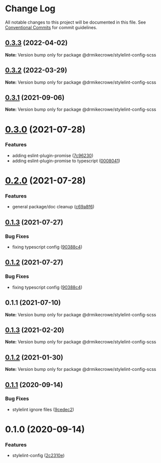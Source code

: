 # Change Log

All notable changes to this project will be documented in this file.
See [Conventional Commits](https://conventionalcommits.org) for commit guidelines.

## [0.3.3](https://github.com/drmikecrowe/configs/compare/@drmikecrowe/stylelint-config-scss@0.3.2...@drmikecrowe/stylelint-config-scss@0.3.3) (2022-04-02)

**Note:** Version bump only for package @drmikecrowe/stylelint-config-scss





## [0.3.2](https://github.com/drmikecrowe/configs/compare/@drmikecrowe/stylelint-config-scss@0.3.1...@drmikecrowe/stylelint-config-scss@0.3.2) (2022-03-29)

**Note:** Version bump only for package @drmikecrowe/stylelint-config-scss





## [0.3.1](https://github.com/drmikecrowe/configs/compare/@drmikecrowe/stylelint-config-scss@0.3.0...@drmikecrowe/stylelint-config-scss@0.3.1) (2021-09-06)

**Note:** Version bump only for package @drmikecrowe/stylelint-config-scss





# [0.3.0](https://github.com/drmikecrowe/configs/compare/@drmikecrowe/stylelint-config-scss@0.2.0...@drmikecrowe/stylelint-config-scss@0.3.0) (2021-07-28)


### Features

* adding eslint-plugin-promise ([7c96230](https://github.com/drmikecrowe/configs/commit/7c962303f0943493bdc0e0533aae2aa85fb79c2e))
* adding eslint-plugin-promise to typescript ([0008041](https://github.com/drmikecrowe/configs/commit/000804187fc90abc0789626758f4bfedf8e199d8))





# [0.2.0](https://github.com/drmikecrowe/configs/compare/@drmikecrowe/stylelint-config-scss@0.1.3...@drmikecrowe/stylelint-config-scss@0.2.0) (2021-07-28)


### Features

* general package/doc cleanup ([c69a8f6](https://github.com/drmikecrowe/configs/commit/c69a8f60a03531f44d7996955d48d522d9637427))





## [0.1.3](https://github.com/drmikecrowe/configs/compare/@drmikecrowe/stylelint-config-scss@0.1.1...@drmikecrowe/stylelint-config-scss@0.1.3) (2021-07-27)

### Bug Fixes

- fixing typescript config ([90388c4](https://github.com/drmikecrowe/configs/commit/90388c4a744ba11070f668e752123d549994c4fb))

## [0.1.2](https://github.com/drmikecrowe/configs/compare/@drmikecrowe/stylelint-config-scss@0.1.1...@drmikecrowe/stylelint-config-scss@0.1.2) (2021-07-27)

### Bug Fixes

- fixing typescript config ([90388c4](https://github.com/drmikecrowe/configs/commit/90388c4a744ba11070f668e752123d549994c4fb))

## 0.1.1 (2021-07-10)

**Note:** Version bump only for package @drmikecrowe/stylelint-config-scss

## [0.1.3](https://github.com/drmikecrowe/configs/compare/@drmikecrowe/stylelint-config-scss@0.1.2...@drmikecrowe/stylelint-config-scss@0.1.3) (2021-02-20)

**Note:** Version bump only for package @drmikecrowe/stylelint-config-scss

## [0.1.2](https://github.com/drmikecrowe/configs/compare/@drmikecrowe/stylelint-config-scss@0.1.1...@drmikecrowe/stylelint-config-scss@0.1.2) (2021-01-30)

**Note:** Version bump only for package @drmikecrowe/stylelint-config-scss

## [0.1.1](https://github.com/drmikecrowe/configs/compare/@drmikecrowe/stylelint-config-scss@0.1.0...@drmikecrowe/stylelint-config-scss@0.1.1) (2020-09-14)

### Bug Fixes

- stylelint ignore files ([9cedec2](https://github.com/drmikecrowe/configs/commit/9cedec230186d4d1cdbb6a02188c1bd8baf4c00e))

# 0.1.0 (2020-09-14)

### Features

- stylelint-config ([2c2310e](https://github.com/drmikecrowe/configs/commit/2c2310efbdb36e9eb00b778f0eeb09054aa6fd1d))
